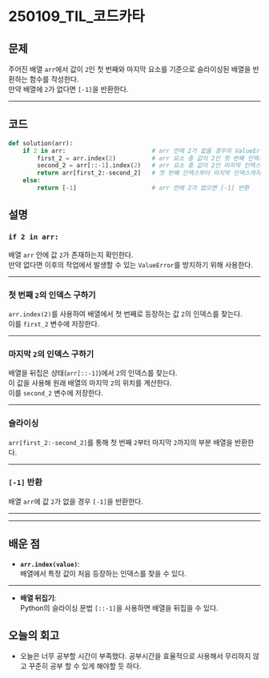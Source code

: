 # 250109_TIL_코드카타
## 문제
주어진 배열 `arr`에서 값이 `2`인 첫 번째와 마지막 요소를 기준으로 슬라이싱된 배열을 반환하는 함수를 작성한다.  
만약 배열에 `2`가 없다면 `[-1]`을 반환한다.

---

## 코드
```python
def solution(arr):
    if 2 in arr:                        # arr 안에 2가 없을 경우의 ValueError 방지
        first_2 = arr.index(2)          # arr 요소 중 값이 2인 첫 번째 인덱스를 담아주기
        second_2 = arr[::-1].index(2)   # arr 요소 중 값이 2인 마지막 인덱스를 -의 형태로 표현한 것의 절댓값을 넣음
        return arr[first_2:-second_2]   # 첫 번째 인덱스부터 마지막 인덱스까지 슬라이싱
    else:
        return [-1]                     # arr 안에 2가 없으면 [-1] 반환
```

## 설명

### `if 2 in arr:`
배열 `arr` 안에 값 `2`가 존재하는지 확인한다.  
만약 없다면 이후의 작업에서 발생할 수 있는 `ValueError`를 방지하기 위해 사용한다.

---

### 첫 번째 `2`의 인덱스 구하기
`arr.index(2)`를 사용하여 배열에서 첫 번째로 등장하는 값 `2`의 인덱스를 찾는다.  
이를 `first_2` 변수에 저장한다.

---

### 마지막 `2`의 인덱스 구하기
배열을 뒤집은 상태(`arr[::-1]`)에서 `2`의 인덱스를 찾는다.  
이 값을 사용해 원래 배열의 마지막 `2`의 위치를 계산한다.  
이를 `second_2` 변수에 저장한다.

---

### 슬라이싱
`arr[first_2:-second_2]`를 통해 첫 번째 `2`부터 마지막 `2`까지의 부분 배열을 반환한다.

---

### `[-1]` 반환
배열 `arr`에 값 `2`가 없을 경우 `[-1]`을 반환한다.

----
----

## 배운 점

- **`arr.index(value)`**:  
  배열에서 특정 값이 처음 등장하는 인덱스를 찾을 수 있다.

---

- **배열 뒤집기**:  
  Python의 슬라이싱 문법 `[::-1]`을 사용하면 배열을 뒤집을 수 있다.


## 오늘의 회고
- 오늘은 너무 공부할 시간이 부족했다. 공부시간을 효율적으로 사용해서 무리하지 않고 꾸준히 공부 할 수 있게 해야할 듯 하다.